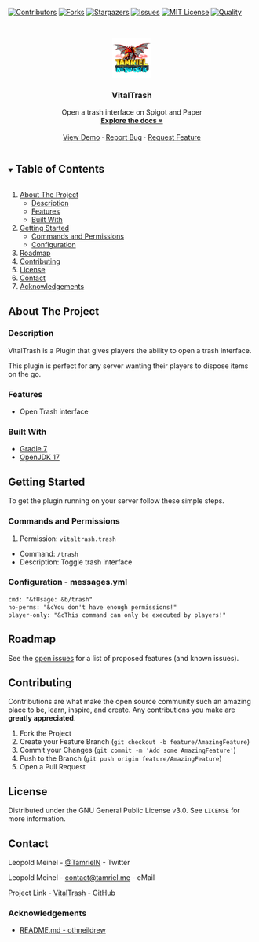 <!-- PROJECT SHIELDS -->
[![Contributors][contributors-shield]][contributors-url]
[![Forks][forks-shield]][forks-url]
[![Stargazers][stars-shield]][stars-url]
[![Issues][issues-shield]][issues-url]
[![MIT License][license-shield]][license-url]
[![Quality][quality-shield]][quality-url]

<!-- PROJECT LOGO -->
<!--suppress ALL -->
<br />
<p align="center">
  <a href="https://github.com/TamrielNetwork/VitalTrash">
    <img src="images/logo.png" alt="Logo" width="80" height="80">
  </a>

<h3 align="center">VitalTrash</h3>

  <p align="center">
    Open a trash interface on Spigot and Paper
    <br />
    <a href="https://github.com/TamrielNetwork/VitalTrash"><strong>Explore the docs »</strong></a>
    <br />
    <br />
    <a href="https://github.com/TamrielNetwork/VitalTrash">View Demo</a>
    ·
    <a href="https://github.com/TamrielNetwork/VitalTrash/issues">Report Bug</a>
    ·
    <a href="https://github.com/TamrielNetwork/VitalTrash/issues">Request Feature</a>
  </p>

<!-- TABLE OF CONTENTS -->
<details open="open">
  <summary><h2 style="display: inline-block">Table of Contents</h2></summary>
  <ol>
    <li>
      <a href="#about-the-project">About The Project</a>
      <ul>
        <li><a href="#description">Description</a></li>
        <li><a href="#features">Features</a></li>
        <li><a href="#built-with">Built With</a></li>
      </ul>
    </li>
    <li>
      <a href="#getting-started">Getting Started</a>
      <ul>
        <li><a href="#commands-and-permissions">Commands and Permissions</a></li>
        <li><a href="#configuration - messages.yml">Configuration</a></li>
      </ul>
    </li>
    <li><a href="#roadmap">Roadmap</a></li>
    <li><a href="#contributing">Contributing</a></li>
    <li><a href="#license">License</a></li>
    <li><a href="#contact">Contact</a></li>
    <li><a href="#acknowledgements">Acknowledgements</a></li>
  </ol>
</details>

<!-- ABOUT THE PROJECT -->

## About The Project

### Description

VitalTrash is a Plugin that gives players the ability to open a trash interface.

This plugin is perfect for any server wanting their players to dispose items on the go.

### Features

* Open Trash interface

### Built With

* [Gradle 7](https://docs.gradle.org/7.4/release-notes.html)
* [OpenJDK 17](https://openjdk.java.net/projects/jdk/17/)

<!-- GETTING STARTED -->

## Getting Started

To get the plugin running on your server follow these simple steps.

### Commands and Permissions

1. Permission: `vitaltrash.trash`

* Command: `/trash`
* Description: Toggle trash interface

### Configuration - messages.yml

```
cmd: "&fUsage: &b/trash"
no-perms: "&cYou don't have enough permissions!"
player-only: "&cThis command can only be executed by players!"
```

<!-- ROADMAP -->

## Roadmap

See the [open issues](https://github.com/TamrielNetwork/VitalTrash/issues) for a list of proposed features (and known
issues).

<!-- CONTRIBUTING -->

## Contributing

Contributions are what make the open source community such an amazing place to be, learn, inspire, and create. Any
contributions you make are **greatly appreciated**.

1. Fork the Project
2. Create your Feature Branch (`git checkout -b feature/AmazingFeature`)
3. Commit your Changes (`git commit -m 'Add some AmazingFeature'`)
4. Push to the Branch (`git push origin feature/AmazingFeature`)
5. Open a Pull Request

<!-- LICENSE -->

## License

Distributed under the GNU General Public License v3.0. See `LICENSE` for more information.

<!-- CONTACT -->

## Contact

Leopold Meinel - [@TamrielN](https://twitter.com/TamrielN) - Twitter

Leopold Meinel - [contact@tamriel.me](mailto:contact@tamriel.me) - eMail

Project Link - [VitalTrash](https://github.com/TamrielNetwork/VitalTrash) - GitHub

<!-- ACKNOWLEDGEMENTS -->

### Acknowledgements

* [README.md - othneildrew](https://github.com/othneildrew/Best-README-Template)

<!-- MARKDOWN LINKS & IMAGES -->

[contributors-shield]: https://img.shields.io/github/contributors-anon/TamrielNetwork/VitalTrash?style=for-the-badge

[contributors-url]: https://github.com/TamrielNetwork/VitalTrash/graphs/contributors

[forks-shield]: https://img.shields.io/github/forks/TamrielNetwork/VitalTrash?label=Forks&style=for-the-badge

[forks-url]: https://github.com/TamrielNetwork/VitalTrash/network/members

[stars-shield]: https://img.shields.io/github/stars/TamrielNetwork/VitalTrash?style=for-the-badge

[stars-url]: https://github.com/TamrielNetwork/VitalTrash/stargazers

[issues-shield]: https://img.shields.io/github/issues/TamrielNetwork/VitalTrash?style=for-the-badge

[issues-url]: https://github.com/TamrielNetwork/VitalTrash/issues

[license-shield]: https://img.shields.io/github/license/TamrielNetwork/VitalTrash?style=for-the-badge

[license-url]: https://github.com/TamrielNetwork/VitalTrash/blob/main/LICENSE

[quality-shield]: https://img.shields.io/codefactor/grade/github/TamrielNetwork/VitalTrash?style=for-the-badge

[quality-url]: https://www.codefactor.io/repository/github/TamrielNetwork/VitalTrash
